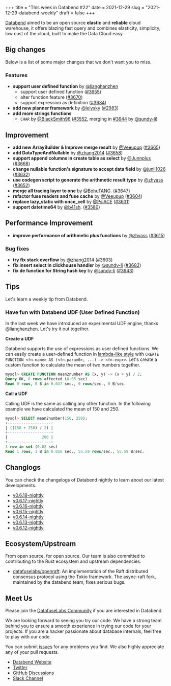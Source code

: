 +++
title = "This week in Databend #22"
date = 2021-12-29
slug = "2021-12-29-databend-weekly"
draft = false
+++

[Databend](https://github.com/datafuselabs/databend) aimed to be an open source **elastic** and **reliable** cloud warehouse, it offers blazing fast query and combines elasticity, simplicity, low cost of the cloud, built to make the Data Cloud easy.

## Big changes

Below is a list of some major changes that we don't want you to miss.

### Features

- **support user defined function** by [@lianghanzhen](https://github.com/lianghanzhen)
  - support user defined function ([#3655](https://github.com/datafuselabs/databend/pull/3655))
  - alter function feature ([#3670](https://github.com/datafuselabs/databend/pull/3670))
  - support expression as definition ([#3684](https://github.com/datafuselabs/databend/pull/3684))
- **add new planner framework** by [@leiysky](https://github.com/leiysky) ([#2983](https://github.com/datafuselabs/databend/pull/2983))
- **add more strings functions**
  - `CHAR` by [@BlackSmith96](https://github.com/BlackSmith96) ([#3552](https://github.com/datafuselabs/databend/pull/3552), merging in [#3644](https://github.com/datafuselabs/databend/pull/3644) by [@sundy-li](https://github.com/sundy-li))

## Improvement

- **add new ArrayBuilder & Improve merge result** by [@Veeupup](https://github.com/Veeupup) ([#3665](https://github.com/datafuselabs/databend/pull/3665))
- **add DataTypeAndNullable** by [@zhang2014](https://github.com/zhang2014) ([#3658](https://github.com/datafuselabs/databend/pull/3658))
- **support append columns in create table as select** by [@Junnplus](https://github.com/Junnplus) ([#3668](https://github.com/datafuselabs/databend/pull/3668))
- **change nullable function's signature to accept data field** by [@junli1026](https://github.com/junli1026) ([#3632](https://github.com/datafuselabs/databend/pull/3632))
- **use codegen script to generate the arithmetic result type** by [@zhyass](https://github.com/zhyass) ([#3652](https://github.com/datafuselabs/databend/pull/3652))
- **merge all tracing layer to one** by [@BohuTANG](https://github.com/BohuTANG). ([#3647](https://github.com/datafuselabs/databend/pull/3647))
- **refactor fuse readers and fuse cache** by [@Veeupup](https://github.com/Veeupup) ([#3604](https://github.com/datafuselabs/databend/pull/3604))
- **replace lazy_static with once_cell** by [@PsiACE](https://github.com/PsiACE) ([#3631](https://github.com/datafuselabs/databend/pull/3631))
- **support datetime64** by [@b41sh](https://github.com/b41sh). ([#3580](https://github.com/datafuselabs/databend/pull/3580))

## Performance Improvement

- **improve performance of arithmetic plus functions** by [@zhyass](https://github.com/zhyass) ([#3615](https://github.com/datafuselabs/databend/pull/3615))

### Bug fixes

- **try fix stack overflow** by [@zhang2014](https://github.com/zhang2014) ([#3603](https://github.com/datafuselabs/databend/pull/3603))
- **fix insert select in clickhouse handler** by [@sundy-li](https://github.com/sundy-li) ([#3682](https://github.com/datafuselabs/databend/pull/3682))
- **fix de function for String hash key** by [@sundy-li](https://github.com/sundy-li) ([#3643](https://github.com/datafuselabs/databend/pull/3643))

## Tips

Let's learn a weekly tip from Databend.

### Have fun with Databend UDF (User Defined Function)

In the last week we have introduced an experimental UDF engine, thanks [@lianghanzhen](https://github.com/lianghanzhen). Let's try it out together.

**Create a UDF**

Databend supports the use of expressions as user defined functions. We can easily create a user-defined function in [lambda-like style](https://github.com/datafuselabs/databend/discussions/3672) with `CREATE FUNCTION <fn-name> AS (<fn-param0>, ...) -> <fn-expr>`. Let's create a custom function to calculate the mean of two numbers together.

```sql
mysql> CREATE FUNCTION mean2number AS (x, y) -> (x + y) / 2;
Query OK, 0 rows affected (0.05 sec)
Read 0 rows, 0 B in 0.037 sec., 0 rows/sec., 0 B/sec.
```

**Call a UDF**

Calling UDF is the same as calling any other function. In the following example we have calculated the mean of 150 and 250.

```sql
mysql> SELECT mean2number(150, 250);
+-------------------+
| ((150 + 250) / 2) |
+-------------------+
|               200 |
+-------------------+
1 row in set (0.02 sec)
Read 1 rows, 1 B in 0.018 sec., 55.59 rows/sec., 55.59 B/sec.
```

## Changlogs

You can check the changelogs of Databend nightly to learn about our latest developments.

- [v0.6.18-nightly](https://github.com/datafuselabs/databend/releases/tag/v0.6.18-nightly)
- [v0.6.17-nightly](https://github.com/datafuselabs/databend/releases/tag/v0.6.17-nightly)
- [v0.6.16-nightly](https://github.com/datafuselabs/databend/releases/tag/v0.6.16-nightly)
- [v0.6.15-nightly](https://github.com/datafuselabs/databend/releases/tag/v0.6.15-nightly)
- [v0.6.14-nightly](https://github.com/datafuselabs/databend/releases/tag/v0.6.14-nightly)
- [v0.6.13-nightly](https://github.com/datafuselabs/databend/releases/tag/v0.6.13-nightly)
- [v0.6.12-nightly](https://github.com/datafuselabs/databend/releases/tag/v0.6.12-nightly)

## Ecosystem/Upstream

From open source, for open source. Our team is also committed to contributing to the Rust ecosystem and upstream dependencies.

- [datafuselabs/openraft](https://github.com/datafuselabs/openraft): An implementation of the Raft distributed consensus protocol using the Tokio framework. The async-raft fork, maintained by the databend team, fixes serious bugs.

## Meet Us

Please join the [DatafuseLabs Community](https://github.com/datafuselabs/) if you are interested in Databend.

We are looking forward to seeing you try our code. We have a strong team behind you to ensure a smooth experience in trying our code for your projects.
If you are a hacker passionate about database internals, feel free to play with our code.

You can submit [issues](https://github.com/datafuselabs/databend/issues) for any problems you find. We also highly appreciate any of your pull requests.

- [Databend Website](https://databend.rs)
- [Twitter](https://twitter.com/Datafuse_Labs)
- [GitHub Discussions](https://github.com/datafuselabs/databend/discussions)
- [Slack Channel](https://link.databend.rs/join-slack)
